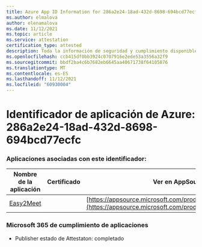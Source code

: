 ```yaml
---
title: Azure App ID Information for 286a2e24-18ad-432d-8698-694bcd77ecfc
ms.author: elmalova
author: elenamalova
ms.date: 11/12/2021
ms.topic: article
ms.service: attestation
certification_type: attested
description: Toda la información de seguridad y cumplimiento disponible para 286a2e24-18ad-432d-8698-694bcd77ecfc.
ms.openlocfilehash: ccb415df0bb3924c0707916e2ede53a3556a32f9
ms.sourcegitcommit: bbdf2ba4c6b7682eb6645aa40671738f64105876
ms.translationtype: MT
ms.contentlocale: es-ES
ms.lasthandoff: 11/12/2021
ms.locfileid: "60930004"
---
```

# <a name="azure-app-id-286a2e24-18ad-432d-8698-694bcd77ecfc"></a>Identificador de aplicación de Azure: 286a2e24-18ad-432d-8698-694bcd77ecfc


### <a name="apps-associated-with-this-id"></a>Aplicaciones asociadas con este identificador:
| **Nombre de la aplicación** | **Certificado** | **Ver en AppSource** |
|--------------|---------------|-----------------------|
| [Easy2Meet](https://docs.microsoft.com/microsoft-365-app-certification/forward/WA200003277) |  | [https://appsource.microsoft.com/product/office/WA200003277](https://appsource.microsoft.com/product/office/WA200003277) |

### <a name="microsoft-365-app-compliance-status"></a>Microsoft 365 de cumplimiento de aplicaciones
- Publisher estado de Attestaton: completado
